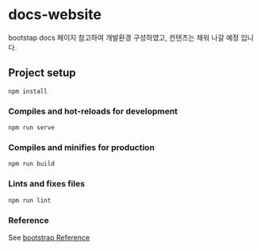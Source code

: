 # docs-website

bootstap docs 페이지 참고하여 개발환경 구성하였고, 컨텐츠는 채워 나갈 예정 입니다.

## Project setup

```
npm install
```

### Compiles and hot-reloads for development

```
npm run serve
```

### Compiles and minifies for production

```
npm run build
```

### Lints and fixes files

```
npm run lint
```

### Reference

See [bootstrap Reference](https://bootstrap-vue.org/)
